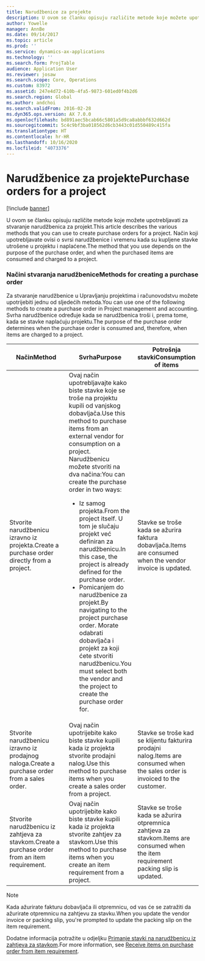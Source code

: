 ```yaml
---
title: Narudžbenice za projekte
description: U ovom se članku opisuju različite metode koje možete upotrebljavati za stvaranje narudžbenica za projekt. Način koji upotrebljavate ovisi o svrsi narudžbenice i vremenu kada su kupljene stavke utrošene u projektu i naplaćene.
author: Yowelle
manager: AnnBe
ms.date: 09/14/2017
ms.topic: article
ms.prod: ''
ms.service: dynamics-ax-applications
ms.technology: ''
ms.search.form: ProjTable
audience: Application User
ms.reviewer: josaw
ms.search.scope: Core, Operations
ms.custom: 83972
ms.assetid: 247e4d72-610b-4fa5-9873-601ed0f4b2d6
ms.search.region: Global
ms.author: andchoi
ms.search.validFrom: 2016-02-28
ms.dyn365.ops.version: AX 7.0.0
ms.openlocfilehash: bd891aec5bcab66c5801a5d9ca8abbbf632d662d
ms.sourcegitcommit: 5c4c9bf3ba018562d6cb3443c01d550489c415fa
ms.translationtype: HT
ms.contentlocale: hr-HR
ms.lasthandoff: 10/16/2020
ms.locfileid: "4073376"
---
```

# <a name="purchase-orders-for-a-project"></a><span data-ttu-id="4335c-104">Narudžbenice za projekte</span><span class="sxs-lookup"><span data-stu-id="4335c-104">Purchase orders for a project</span></span>

[!include [banner](../includes/banner.md)]

<span data-ttu-id="4335c-105">U ovom se članku opisuju različite metode koje možete upotrebljavati za stvaranje narudžbenica za projekt.</span><span class="sxs-lookup"><span data-stu-id="4335c-105">This article describes the various methods that you can use to create purchase orders for a project.</span></span> <span data-ttu-id="4335c-106">Način koji upotrebljavate ovisi o svrsi narudžbenice i vremenu kada su kupljene stavke utrošene u projektu i naplaćene.</span><span class="sxs-lookup"><span data-stu-id="4335c-106">The method that you use depends on the purpose of the purchase order, and when the purchased items are consumed and charged to a project.</span></span>

### <a name="methods-for-creating-a-purchase-order"></a><span data-ttu-id="4335c-107">Načini stvaranja narudžbenice</span><span class="sxs-lookup"><span data-stu-id="4335c-107">Methods for creating a purchase order</span></span>

<span data-ttu-id="4335c-108">Za stvaranje narudžbenice u Upravljanju projektima i računovodstvu možete upotrijebiti jednu od sljedećih metoda.</span><span class="sxs-lookup"><span data-stu-id="4335c-108">You can use one of the following methods to create a purchase order in Project management and accounting.</span></span> <span data-ttu-id="4335c-109">Svrha narudžbenice određuje kada se narudžbenica troši i, prema tome, kada se stavke naplaćuju projektu.</span><span class="sxs-lookup"><span data-stu-id="4335c-109">The purpose of the purchase order determines when the purchase order is consumed and, therefore, when items are charged to a project.</span></span>

<table>
<colgroup>
<col width="33%" />
<col width="33%" />
<col width="33%" />
</colgroup>
<thead>
<tr class="header">
<th><span data-ttu-id="4335c-110">Način</span><span class="sxs-lookup"><span data-stu-id="4335c-110">Method</span></span></th>
<th><span data-ttu-id="4335c-111">Svrha</span><span class="sxs-lookup"><span data-stu-id="4335c-111">Purpose</span></span></th>
<th><span data-ttu-id="4335c-112">Potrošnja stavki</span><span class="sxs-lookup"><span data-stu-id="4335c-112">Consumption of items</span></span></th>
</tr>
</thead>
<tbody>
<tr class="odd">
<td><span data-ttu-id="4335c-113">Stvorite narudžbenicu izravno iz projekta.</span><span class="sxs-lookup"><span data-stu-id="4335c-113">Create a purchase order directly from a project.</span></span></td>
<td><span data-ttu-id="4335c-114">Ovaj način upotrebljavajte kako biste stavke koje se troše na projektu kupili od vanjskog dobavljača.</span><span class="sxs-lookup"><span data-stu-id="4335c-114">Use this method to purchase items from an external vendor for consumption on a project.</span></span> <span data-ttu-id="4335c-115">Narudžbenicu možete stvoriti na dva načina:</span><span class="sxs-lookup"><span data-stu-id="4335c-115">You can create the purchase order in two ways:</span></span>
<ul>
<li><span data-ttu-id="4335c-116">Iz samog projekta.</span><span class="sxs-lookup"><span data-stu-id="4335c-116">From the project itself.</span></span> <span data-ttu-id="4335c-117">U tom je slučaju projekt već definiran za narudžbenicu.</span><span class="sxs-lookup"><span data-stu-id="4335c-117">In this case, the project is already defined for the purchase order.</span></span></li>
<li><span data-ttu-id="4335c-118">Pomicanjem do narudžbenice za projekt.</span><span class="sxs-lookup"><span data-stu-id="4335c-118">By navigating to the project purchase order.</span></span> <span data-ttu-id="4335c-119">Morate odabrati dobavljača i projekt za koji ćete stvoriti narudžbenicu.</span><span class="sxs-lookup"><span data-stu-id="4335c-119">You must select both the vendor and the project to create the purchase order for.</span></span></li>
</ul></td>
<td><span data-ttu-id="4335c-120">Stavke se troše kada se ažurira faktura dobavljača.</span><span class="sxs-lookup"><span data-stu-id="4335c-120">Items are consumed when the vendor invoice is updated.</span></span></td>
</tr>
<tr class="even">
<td><span data-ttu-id="4335c-121">Stvorite narudžbenicu izravno iz prodajnog naloga.</span><span class="sxs-lookup"><span data-stu-id="4335c-121">Create a purchase order from a sales order.</span></span></td>
<td><span data-ttu-id="4335c-122">Ovaj način upotrijebite kako biste stavke kupili kada iz projekta stvorite prodajni nalog.</span><span class="sxs-lookup"><span data-stu-id="4335c-122">Use this method to purchase items when you create a sales order from a project.</span></span></td>
<td><span data-ttu-id="4335c-123">Stavke se troše kad se klijentu fakturira prodajni nalog.</span><span class="sxs-lookup"><span data-stu-id="4335c-123">Items are consumed when the sales order is invoiced to the customer.</span></span></td>
</tr>
<tr class="odd">
<td><span data-ttu-id="4335c-124">Stvorite narudžbenicu iz zahtjeva za stavkom.</span><span class="sxs-lookup"><span data-stu-id="4335c-124">Create a purchase order from an item requirement.</span></span></td>
<td><span data-ttu-id="4335c-125">Ovaj način upotrijebite kako biste stavke kupili kada iz projekta stvorite zahtjev za stavkom.</span><span class="sxs-lookup"><span data-stu-id="4335c-125">Use this method to purchase items when you create an item requirement from a project.</span></span></td>
<td><span data-ttu-id="4335c-126">Stavke se troše kada se ažurira otpremnica zahtjeva za stavkom.</span><span class="sxs-lookup"><span data-stu-id="4335c-126">Items are consumed when the item requirement packing slip is updated.</span></span></td>
</tr>
</tbody>
</table>

> [!NOTE] 
> <span data-ttu-id="4335c-127">Kada ažurirate fakturu dobavljača ili otpremnicu, od vas će se zatražiti da ažurirate otpremnicu na zahtjevu za stavku.</span><span class="sxs-lookup"><span data-stu-id="4335c-127">When you update the vendor invoice or packing slip, you're prompted to update the packing slip on the item requirement.</span></span>

<span data-ttu-id="4335c-128">Dodatne informacija potražite u odjeljku [Primanje stavki na narudžbenicu iz zahtjeva za stavkom](tasks/receive-items-purchase-order-item-requirement.md).</span><span class="sxs-lookup"><span data-stu-id="4335c-128">For more information, see [Receive items on purchase order from item requirement](tasks/receive-items-purchase-order-item-requirement.md).</span></span>

